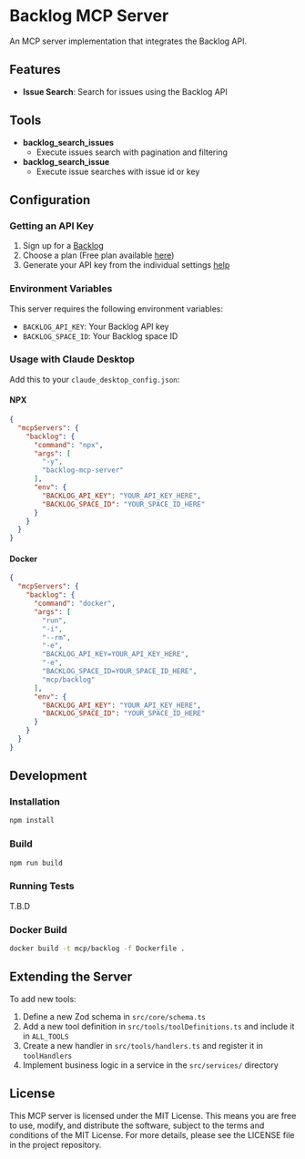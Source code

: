 # Backlog MCP Server

An MCP server implementation that integrates the Backlog API.

## Features

- **Issue Search**: Search for issues using the Backlog API

## Tools

- **backlog_search_issues**
  - Execute issues search with pagination and filtering
- **backlog_search_issue**
  - Execute issue searches with issue id or key

## Configuration

### Getting an API Key

1. Sign up for a [Backlog](https://backlog.com)
2. Choose a plan (Free plan available [here](https://registerjp.backlog.com/trial/with-new-account/plan/11))
3. Generate your API key from the individual settings [help](https://support-ja.backlog.com/hc/ja/articles/360035641754-API%E3%81%AE%E8%A8%AD%E5%AE%9A)

### Environment Variables

This server requires the following environment variables:

- `BACKLOG_API_KEY`: Your Backlog API key
- `BACKLOG_SPACE_ID`: Your Backlog space ID

### Usage with Claude Desktop

Add this to your `claude_desktop_config.json`:

#### NPX

```json
{
  "mcpServers": {
    "backlog": {
      "command": "npx",
      "args": [
        "-y",
        "backlog-mcp-server"
      ],
      "env": {
        "BACKLOG_API_KEY": "YOUR_API_KEY_HERE",
        "BACKLOG_SPACE_ID": "YOUR_SPACE_ID_HERE"
      }
    }
  }
}
```

#### Docker

```json
{
  "mcpServers": {
    "backlog": {
      "command": "docker",
      "args": [
        "run",
        "-i",
        "--rm",
        "-e",
        "BACKLOG_API_KEY=YOUR_API_KEY_HERE",
        "-e",
        "BACKLOG_SPACE_ID=YOUR_SPACE_ID_HERE",
        "mcp/backlog"
      ],
      "env": {
        "BACKLOG_API_KEY": "YOUR_API_KEY_HERE",
        "BACKLOG_SPACE_ID": "YOUR_SPACE_ID_HERE"
      }
    }
  }
}
```

## Development

### Installation

```bash
npm install
```

### Build

```bash
npm run build
```

### Running Tests

T.B.D

### Docker Build

```bash
docker build -t mcp/backlog -f Dockerfile .
```

## Extending the Server

To add new tools:

1. Define a new Zod schema in `src/core/schema.ts`
2. Add a new tool definition in `src/tools/toolDefinitions.ts` and include it in `ALL_TOOLS`
3. Create a new handler in `src/tools/handlers.ts` and register it in `toolHandlers`
4. Implement business logic in a service in the `src/services/` directory

## License

This MCP server is licensed under the MIT License. This means you are free to use, modify, and distribute the software, subject to the terms and conditions of the MIT License. For more details, please see the LICENSE file in the project repository.
